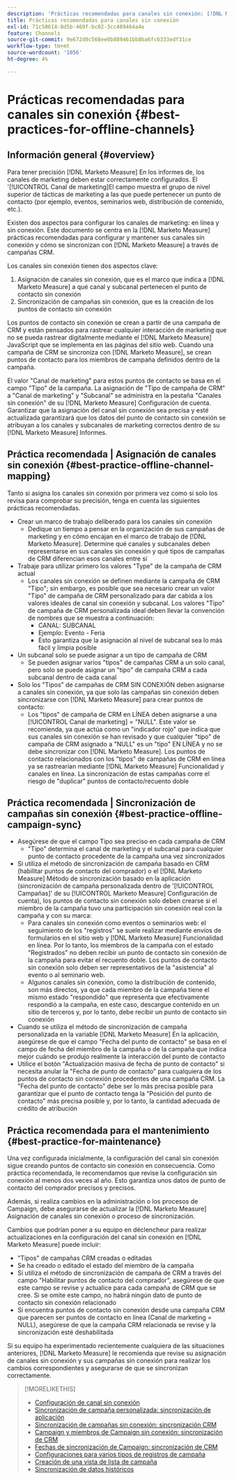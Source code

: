 ```yaml
---
description: 'Prácticas recomendadas para canales sin conexión: [!DNL Marketo Measure]'
title: Prácticas recomendadas para canales sin conexión
exl-id: 71c50614-8d5b-469f-bc02-3cc489464a4e
feature: Channels
source-git-commit: 9e672d0c568ee0b889461bb8ba6fc6333edf31ce
workflow-type: tm+mt
source-wordcount: '1056'
ht-degree: 4%

---
```


# Prácticas recomendadas para canales sin conexión {#best-practices-for-offline-channels}

## Información general {#overview}

Para tener precisión [!DNL Marketo Measure] En los informes de, los canales de marketing deben estar correctamente configurados. El &#39;[!UICONTROL Canal de marketing]El campo muestra el grupo de nivel superior de tácticas de marketing a las que puede pertenecer un punto de contacto (por ejemplo, eventos, seminarios web, distribución de contenido, etc.).

Existen dos aspectos para configurar los canales de marketing: en línea y sin conexión. Este documento se centra en la [!DNL Marketo Measure] prácticas recomendadas para configurar y mantener sus canales sin conexión y cómo se sincronizan con [!DNL Marketo Measure] a través de campañas CRM.

Los canales sin conexión tienen dos aspectos clave:

1. Asignación de canales sin conexión, que es el marco que indica a [!DNL Marketo Measure] a qué canal y subcanal pertenecen el punto de contacto sin conexión
1. Sincronización de campañas sin conexión, que es la creación de los puntos de contacto sin conexión

Los puntos de contacto sin conexión se crean a partir de una campaña de CRM y están pensados para rastrear cualquier interacción de marketing que no se pueda rastrear digitalmente mediante el [!DNL Marketo Measure] JavaScript que se implementa en las páginas del sitio web. Cuando una campaña de CRM se sincroniza con [!DNL Marketo Measure], se crean puntos de contacto para los miembros de campaña definidos dentro de la campaña.

El valor &quot;Canal de marketing&quot; para estos puntos de contacto se basa en el campo &quot;Tipo&quot; de la campaña. La asignación de &quot;Tipo de campaña de CRM&quot; a &quot;Canal de marketing&quot; y &quot;Subcanal&quot; se administra en la pestaña &quot;Canales sin conexión&quot; de su [!DNL Marketo Measure] Configuración de cuenta. Garantizar que la asignación del canal sin conexión sea precisa y esté actualizada garantizará que los datos del punto de contacto sin conexión se atribuyan a los canales y subcanales de marketing correctos dentro de su [!DNL Marketo Measure] Informes.

## Práctica recomendada | Asignación de canales sin conexión {#best-practice-offline-channel-mapping}

Tanto si asigna los canales sin conexión por primera vez como si solo los revisa para comprobar su precisión, tenga en cuenta las siguientes prácticas recomendadas.

* Crear un marco de trabajo deliberado para los canales sin conexión
   * Dedique un tiempo a pensar en la organización de sus campañas de marketing y en cómo encajan en el marco de trabajo de [!DNL Marketo Measure]. Determine qué canales y subcanales deben representarse en sus canales sin conexión y qué tipos de campañas de CRM diferencian esos canales entre sí
* Trabaje para utilizar primero los valores &quot;Type&quot; de la campaña de CRM actual
   * Los canales sin conexión se definen mediante la campaña de CRM &quot;Tipo&quot;; sin embargo, es posible que sea necesario crear un valor &quot;Tipo&quot; de campaña de CRM personalizado para dar cabida a los valores ideales de canal sin conexión y subcanal. Los valores &quot;Tipo&quot; de campaña de CRM personalizada ideal deben llevar la convención de nombres que se muestra a continuación:
      * CANAL: SUBCANAL
      * Ejemplo: Evento - Feria
      * Esto garantiza que la asignación al nivel de subcanal sea lo más fácil y limpia posible
* Un subcanal solo se puede asignar a un tipo de campaña de CRM
   * Se pueden asignar varios &quot;tipos&quot; de campañas CRM a un solo canal, pero solo se puede asignar un &quot;tipo&quot; de campaña CRM a cada subcanal dentro de cada canal
* Solo los &quot;Tipos&quot; de campañas de CRM SIN CONEXIÓN deben asignarse a canales sin conexión, ya que solo las campañas sin conexión deben sincronizarse con [!DNL Marketo Measure] para crear puntos de contacto:
   * Los &quot;tipos&quot; de campaña de CRM en LÍNEA deben asignarse a una [!UICONTROL Canal de marketing] = &quot;NULL&quot;. Este valor se recomienda, ya que actúa como un &quot;indicador rojo&quot; que indica que sus canales sin conexión se han revisado y que cualquier &quot;tipo&quot; de campaña de CRM asignado a &quot;NULL&quot; es un &quot;tipo&quot; EN LÍNEA y no se debe sincronizar con [!DNL Marketo Measure]. Los puntos de contacto relacionados con los &quot;tipos&quot; de campañas de CRM en línea ya se rastrearían mediante [!DNL Marketo Measure] Funcionalidad y canales en línea. La sincronización de estas campañas corre el riesgo de &quot;duplicar&quot; puntos de contacto/recuento doble

## Práctica recomendada | Sincronización de campañas sin conexión {#best-practice-offline-campaign-sync}

* Asegúrese de que el campo Tipo sea preciso en cada campaña de CRM
   * &quot;Tipo&quot; determina el canal de marketing y el subcanal para cualquier punto de contacto procedente de la campaña una vez sincronizados
* Si utiliza el método de sincronización de campaña basado en CRM (habilitar puntos de contacto del comprador) o el [!DNL Marketo Measure] Método de sincronización basado en la aplicación (sincronización de campaña personalizada dentro de &#39;[!UICONTROL Campañas]&#39; de su [!UICONTROL Marketo Measure] Configuración de cuenta), los puntos de contacto sin conexión solo deben crearse si el miembro de la campaña tuvo una participación sin conexión real con la campaña y con su marca:
   * Para canales sin conexión como eventos o seminarios web: el seguimiento de los &quot;registros&quot; se suele realizar mediante envíos de formularios en el sitio web y [!DNL Marketo Measure] Funcionalidad en línea. Por lo tanto, los miembros de la campaña con el estado &quot;Registrados&quot; no deben recibir un punto de contacto sin conexión de la campaña para evitar el recuento doble. Los puntos de contacto sin conexión solo deben ser representativos de la &quot;asistencia&quot; al evento o al seminario web.
   * Algunos canales sin conexión, como la distribución de contenido, son más directos, ya que cada miembro de la campaña tiene el mismo estado &quot;respondido&quot; que representa que efectivamente respondió a la campaña, en este caso, descargue contenido en un sitio de terceros y, por lo tanto, debe recibir un punto de contacto sin conexión
* Cuando se utiliza el método de sincronización de campaña personalizada en la variable [!DNL Marketo Measure] En la aplicación, asegúrese de que el campo &quot;Fecha del punto de contacto&quot; se basa en el campo de fecha del miembro de la campaña o de la campaña que indica mejor cuándo se produjo realmente la interacción del punto de contacto
* Utilice el botón &quot;Actualización masiva de fecha de punto de contacto&quot; si necesita anular la &quot;Fecha de punto de contacto&quot; para cualquiera de los puntos de contacto sin conexión procedentes de una campaña CRM. La &quot;Fecha del punto de contacto&quot; debe ser lo más precisa posible para garantizar que el punto de contacto tenga la &quot;Posición del punto de contacto&quot; más precisa posible y, por lo tanto, la cantidad adecuada de crédito de atribución

## Práctica recomendada para el mantenimiento {#best-practice-for-maintenance}

Una vez configurada inicialmente, la configuración del canal sin conexión sigue creando puntos de contacto sin conexión en consecuencia. Como práctica recomendada, le recomendamos que revise la configuración sin conexión al menos dos veces al año. Esto garantiza unos datos de punto de contacto del comprador precisos y precisos.

Además, si realiza cambios en la administración o los procesos de Campaign, debe asegurarse de actualizar la [!DNL Marketo Measure] Asignación de canales sin conexión o proceso de sincronización.

Cambios que podrían poner a su equipo en déclencheur para realizar actualizaciones en la configuración del canal sin conexión en [!DNL Marketo Measure] puede incluir:

* &quot;Tipos&quot; de campañas CRM creadas o editadas
* Se ha creado o editado el estado del miembro de la campaña
* Si utiliza el método de sincronización de campaña de CRM a través del campo &quot;Habilitar puntos de contacto del comprador&quot;, asegúrese de que este campo se revise y actualice para cada campaña de CRM que se cree. Si se omite este campo, no habrá ningún dato de punto de contacto sin conexión relacionado
* Si encuentra puntos de contacto sin conexión desde una campaña CRM que parecen ser puntos de contacto en línea (Canal de marketing = NULL), asegúrese de que la campaña CRM relacionada se revise y la sincronización esté deshabilitada

Si su equipo ha experimentado recientemente cualquiera de las situaciones anteriores, [!DNL Marketo Measure] le recomienda que revise su asignación de canales sin conexión y sus campañas sin conexión para realizar los cambios correspondientes y asegurarse de que se sincronizan correctamente.

>[!MORELIKETHIS]
>
>* [Configuración de canal sin conexión](/help/channel-tracking-and-setup/offline-channels/offline-custom-channel-setup.md)
>* [Sincronización de campaña personalizada: sincronización de aplicación](/help/channel-tracking-and-setup/offline-channels/custom-campaign-sync.md)
>* [Sincronización de campañas sin conexión: sincronización CRM](/help/channel-tracking-and-setup/offline-channels/legacy-processes/syncing-offline-campaigns.md)
>* [Campaign y miembros de Campaign sin conexión: sincronización de CRM](/help/channel-tracking-and-setup/offline-channels/legacy-processes/campaigns-and-campaign-members.md)
>* [Fechas de sincronización de Campaign: sincronización de CRM](/help/channel-tracking-and-setup/offline-channels/legacy-processes/campaign-sync-dates.md)
>* [Configuraciones para varios tipos de registros de campaña](/help/channel-tracking-and-setup/offline-channels/configurations-for-multiple-campaign-record-types.md)
>* [Creación de una vista de lista de campaña](/help/channel-tracking-and-setup/offline-channels/legacy-processes/creating-a-campaign-list-view-for-salesforce-campaigns.md)
>* [Sincronización de datos históricos](/help/channel-tracking-and-setup/offline-channels/legacy-processes/syncing-historical-data.md)
